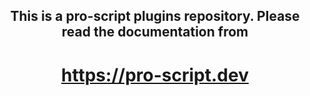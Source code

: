 <span style="display:block;text-align:center">
    <h2>This is a pro-script plugins repository. Please read the documentation from</h2>
    <a href="https://pro-script.dev"><h1>https://pro-script.dev</h1></a>
</span>

